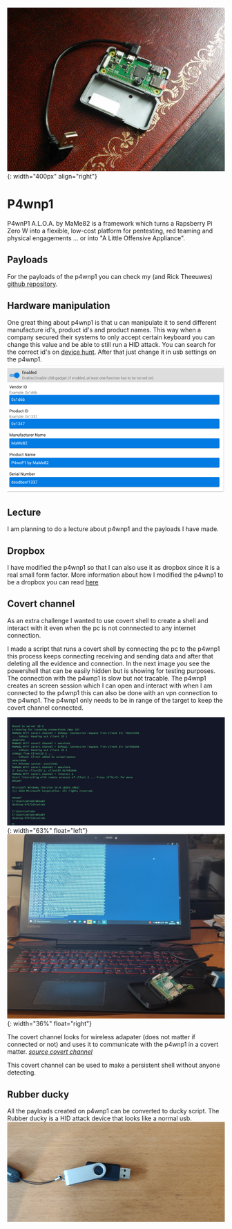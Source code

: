 ![p4wnp1](/images/p4wnp1.jpg){: width="400px" align="right"}
# P4wnp1
P4wnP1 A.L.O.A. by MaMe82 is a framework which turns a Rapsberry Pi Zero W into a flexible, low-cost platform for pentesting, red teaming and physical engagements ... or into "A Little Offensive Appliance".

## Payloads
For the payloads of the p4wnp1 you can check my (and Rick Theeuwes) [github repository](https://github.com/Riqky/Payloads).

## Hardware manipulation
One great thing about p4wnp1 is that u can manipulate it to send different manufacture id's, product id's and product names.
This way when a company secured their systems to only accept certain keyboard you can change this value and be able to still run a HID attack.
You can search for the correct id's on [device hunt](https://devicehunt.com/all-usb-vendors).
After that just change it in usb settings on the p4wnp1.
![Hardware manipulation](/images/hardware.png)

## Lecture
I am planning to do a lecture about p4wnp1 and the payloads I have made.

## Dropbox
I have modified the p4wnp1 so that I can also use it as dropbox since it is a real small form factor.
More information about how I modified the p4wnp1 to be a dropbox you can read [here](/results/dropbox#p4wnp1)

## Covert channel
As an extra challenge I wanted to use covert shell to create a shell and interact with it even when the pc is not connnected to any internet connection.

I made a script that runs a covert shell by connecting the pc to the p4wnp1 this process keeps connecting receiving and sending data and after that deleting all the evidence and connection. In the next image you see the powershell that can  be easily hidden but is showing for testing purposes. The connection with the p4wnp1 is slow but not tracable. The p4wnp1 creates an screen session which I can open and interact with when I am connected to the p4wnp1 this can also be done with an vpn connection to the p4wnp1. The p4wnp1 only needs to be in range of the target to keep the covert channel connected.

![Covert channel shell](/images/covertshell.png){: width="63%" float="left"}
![p4wnp1 result](/images/p4wnp1result.jpg){: width="36%" float="right"}

The covert channel looks for wireless adapater (does not matter if connected or not) and uses it to communicate with the p4wnp1 in a covert matter.
[*source covert channel*](https://p4wnp1.readthedocs.io/en/latest/Payload-Subfolder/Wifi-Covert-Channel/)

This covert channel can be used to make a persistent shell without anyone detecting.

## Rubber ducky
All the payloads created on p4wnp1 can be converted to ducky script.
The Rubber ducky is a HID attack device that looks like a normal usb.
![rubber ducky](/images/rubberducky.jpg)
